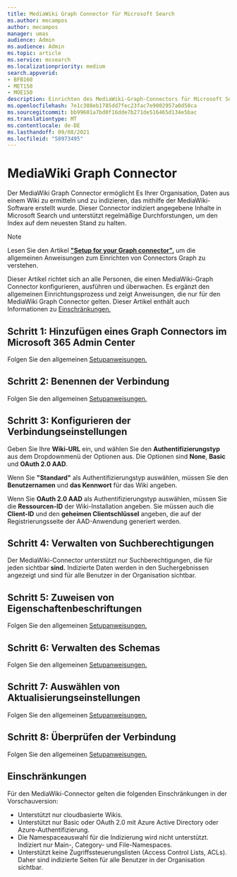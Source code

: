 ```yaml
---
title: MediaWiki Graph Connector für Microsoft Search
ms.author: mecampos
author: mecampos
manager: umas
audience: Admin
ms.audience: Admin
ms.topic: article
ms.service: mssearch
ms.localizationpriority: medium
search.appverid:
- BFB160
- MET150
- MOE150
description: Einrichten des MediaWiki-Graph-Connectors für Microsoft Search
ms.openlocfilehash: 7e1c308eb1785dd7fec23fac7e9002957a0d50ca
ms.sourcegitcommit: bb99601a7bd0f16dde7b271de516465d134e5bac
ms.translationtype: MT
ms.contentlocale: de-DE
ms.lasthandoff: 09/08/2021
ms.locfileid: "58973495"
---
```

<!---Previous ms.author: monaray --->

# <a name="mediawiki-graph-connector"></a>MediaWiki Graph Connector

Der MediaWiki Graph Connector ermöglicht Es Ihrer Organisation, Daten aus einem Wiki zu ermitteln und zu indizieren, das mithilfe der MediaWiki-Software erstellt wurde. Dieser Connector indiziert angegebene Inhalte in Microsoft Search und unterstützt regelmäßige Durchforstungen, um den Index auf dem neuesten Stand zu halten.

> [!NOTE]
> Lesen Sie den Artikel [**"Setup for your Graph connector",**](configure-connector.md) um die allgemeinen Anweisungen zum Einrichten von Connectors Graph zu verstehen.

Dieser Artikel richtet sich an alle Personen, die einen MediaWiki-Graph Connector konfigurieren, ausführen und überwachen. Es ergänzt den allgemeinen Einrichtungsprozess und zeigt Anweisungen, die nur für den MediaWiki Graph Connector gelten. Dieser Artikel enthält auch Informationen zu [Einschränkungen.](#limitations)

<!---## Before you get started-->

<!---Insert "Before you get started" recommendations for this data source-->

## <a name="step-1-add-a-graph-connector-in-the-microsoft-365-admin-center"></a>Schritt 1: Hinzufügen eines Graph Connectors im Microsoft 365 Admin Center

Folgen Sie den allgemeinen [Setupanweisungen.](./configure-connector.md)
<!---If the above phrase does not apply, delete it and insert specific details for your data source that are different from general setup instructions.-->

## <a name="step-2-name-the-connection"></a>Schritt 2: Benennen der Verbindung

Folgen Sie den allgemeinen [Setupanweisungen.](./configure-connector.md)
<!---If the above phrase does not apply, delete it and insert specific details for your data source that are different from general setup instructions.-->

## <a name="step-3-configure-the-connection-settings"></a>Schritt 3: Konfigurieren der Verbindungseinstellungen

Geben Sie Ihre **Wiki-URL** ein, und wählen Sie den **Authentifizierungstyp** aus dem Dropdownmenü der Optionen aus. Die Optionen sind **None**, **Basic** und **OAuth 2.0 AAD**.

Wenn Sie **"Standard"** als Authentifizierungstyp auswählen, müssen Sie den **Benutzernamen** und **das Kennwort** für das Wiki angeben.

Wenn Sie **OAuth 2.0 AAD** als Authentifizierungstyp auswählen, müssen Sie die **Ressourcen-ID** der Wiki-Installation angeben. Sie müssen auch die **Client-ID** und den **geheimen Clientschlüssel** angeben, die auf der Registrierungsseite der AAD-Anwendung generiert werden.

## <a name="step-4-manage-search-permissions"></a>Schritt 4: Verwalten von Suchberechtigungen

Der MediaWiki-Connector unterstützt nur Suchberechtigungen, die für jeden sichtbar **sind.** Indizierte Daten werden in den Suchergebnissen angezeigt und sind für alle Benutzer in der Organisation sichtbar.

## <a name="step-5-assign-property-labels"></a>Schritt 5: Zuweisen von Eigenschaftenbeschriftungen

Folgen Sie den allgemeinen [Setupanweisungen.](./configure-connector.md)
<!---If the above phrase does not apply, delete it and insert specific details for your data source that are different from general setup instructions.-->

## <a name="step-6-manage-schema"></a>Schritt 6: Verwalten des Schemas

Folgen Sie den allgemeinen [Setupanweisungen.](./configure-connector.md)
<!---If the above phrase does not apply, delete it and insert specific details for your data source that are different from general setup instructions.-->

## <a name="step-7-choose-refresh-settings"></a>Schritt 7: Auswählen von Aktualisierungseinstellungen

Folgen Sie den allgemeinen [Setupanweisungen.](./configure-connector.md)
<!---If the above phrase does not apply, delete it and insert specific details for your data source that are different from general setup instructions.-->

## <a name="step-8-review-connection"></a>Schritt 8: Überprüfen der Verbindung

Folgen Sie den allgemeinen [Setupanweisungen.](./configure-connector.md)
<!---If the above phrase does not apply, delete it and insert specific details for your data source that are different from general setup instructions.-->

<!---## Troubleshooting-->
<!---To be added-->

## <a name="limitations"></a>Einschränkungen

Für den MediaWiki-Connector gelten die folgenden Einschränkungen in der Vorschauversion:

* Unterstützt nur cloudbasierte Wikis.
* Unterstützt nur Basic oder OAuth 2.0 mit Azure Active Directory oder Azure-Authentifizierung.
* Die Namespaceauswahl für die Indizierung wird nicht unterstützt. Indiziert nur Main-, Category- und File-Namespaces.
* Unterstützt keine Zugriffssteuerungslisten (Access Control Lists, ACLs). Daher sind indizierte Seiten für alle Benutzer in der Organisation sichtbar.